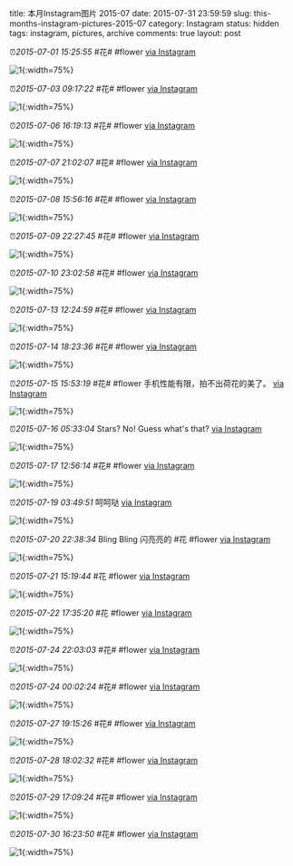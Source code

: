 title: 本月Instagram图片 2015-07
date: 2015-07-31 23:59:59
slug: this-months-instagram-pictures-2015-07
category: Instagram
status: hidden
tags: instagram, pictures, archive
comments: true
layout: post

⏰_2015-07-01 15:25:55_ #花# #flower
[via Instagram](https://www.instagram.com/p/4lcfLKAV2NIe2Y1SNUCOS_euYPkHS5zWaXvW80/)

![1](https://scontent-lax3-2.cdninstagram.com/vp/0307cbce7665695e404901cca94ed05b/5DBD3CB0/t51.2885-15/e15/10268902_546074992196939_1911693340_n.jpg?_nc_ht=scontent-lax3-2.cdninstagram.com){:width=75%}



⏰_2015-07-03 09:17:22_ #花# #flower
[via Instagram](https://www.instagram.com/p/4p75ntAV2gqIt_r6mQy08fbOpIeQdLCQhaJ1o0/)

![1](https://scontent-lax3-2.cdninstagram.com/vp/0b5fb434d812a7a3f4859d8939bc2b3d/5DB75527/t51.2885-15/e35/11419039_1493596490932468_653937343_n.jpg?_nc_ht=scontent-lax3-2.cdninstagram.com){:width=75%}



⏰_2015-07-06 16:19:13_ #花# #flower
[via Instagram](https://www.instagram.com/p/4yaj6IgV9OfKDMgFGIT_I5Ib6Sd5t92imrYDE0/)

![1](https://scontent-lax3-2.cdninstagram.com/vp/f763851584824c2970012a1815830504/5DBDA883/t51.2885-15/e35/11372393_1470143453285385_896130648_n.jpg?_nc_ht=scontent-lax3-2.cdninstagram.com){:width=75%}



⏰_2015-07-07 21:02:07_ #花# #flower
[via Instagram](https://www.instagram.com/p/41fu1AgV7u1xDL1ThecOBr4_m0oagjUr_mNAE0/)

![1](https://scontent-lax3-2.cdninstagram.com/vp/878de9c225f401d1258c9d7c626eb954/5DBE2B9D/t51.2885-15/e35/11428708_826902024083469_622899560_n.jpg?_nc_ht=scontent-lax3-2.cdninstagram.com){:width=75%}



⏰_2015-07-08 15:56:16_ #花# #flower
[via Instagram](https://www.instagram.com/p/43hhjRAV20y4TuOErBWSd8gwiTPlEBb0oiQr40/)

![1](https://scontent-lax3-2.cdninstagram.com/vp/c07ef74cccbf28ff56a8680a63187e4f/5DAEA69B/t51.2885-15/e35/10693435_435942049910963_1017251846_n.jpg?_nc_ht=scontent-lax3-2.cdninstagram.com){:width=75%}



⏰_2015-07-09 22:27:45_ #花# #flower
[via Instagram](https://www.instagram.com/p/46zHvjAV2ymBk9QsKrGuME-cLWVglIdKs9jsg0/)

![1](https://scontent-lax3-2.cdninstagram.com/vp/476ac47afdba071ec666fa02c63d502d/5DA180A9/t51.2885-15/e35/11378186_807964679302076_200768841_n.jpg?_nc_ht=scontent-lax3-2.cdninstagram.com){:width=75%}



⏰_2015-07-10 23:02:58_ #花# #flower
[via Instagram](https://www.instagram.com/p/49b8oBAV98YuLsBw0f83eHIfqGpHQXMEnKwoU0/)

![1](https://scontent-lax3-2.cdninstagram.com/vp/d2241b19ccecebdeba300ad01802054a/5DAE772D/t51.2885-15/e35/11417316_1625494704387078_1699762186_n.jpg?_nc_ht=scontent-lax3-2.cdninstagram.com){:width=75%}







⏰_2015-07-13 12:24:59_ #花# #flower
[via Instagram](https://www.instagram.com/p/5EBUe6gV27oPhzHYo4ixIjvkkPvNxmdIKsx_E0/)

![1](https://scontent-lax3-2.cdninstagram.com/vp/8c45d77e0b54ad10807a38a30cc5ed1e/5DB36C2A/t51.2885-15/e35/11251191_1468642356779514_239172538_n.jpg?_nc_ht=scontent-lax3-2.cdninstagram.com){:width=75%}



⏰_2015-07-14 18:23:36_ #花# #flower
[via Instagram](https://www.instagram.com/p/5HPJ9jgV1VMUisdhpCZSWDqj1WaPAUaIYmdOw0/)

![1](https://scontent-lax3-2.cdninstagram.com/vp/3645e946e51f743121ae7b8e6bdfe052/5DBDAA69/t51.2885-15/e35/11417336_909973275728913_847143109_n.jpg?_nc_ht=scontent-lax3-2.cdninstagram.com){:width=75%}



⏰_2015-07-15 15:53:19_ #花# #flower 手机性能有限，拍不出荷花的美了。
[via Instagram](https://www.instagram.com/p/5JiwK7gV2QN5WRQC4mQY_-oThQJ843qUYPARQ0/)

![1](https://scontent-lax3-2.cdninstagram.com/vp/71be5eed59e482c1c4dcee934f7486a1/5DA1E73B/t51.2885-15/e35/11424704_638325586303600_200878268_n.jpg?_nc_ht=scontent-lax3-2.cdninstagram.com){:width=75%}



⏰_2015-07-16 05:33:04_ Stars? No! Guess what's that?
[via Instagram](https://www.instagram.com/p/5LAkGIgVwxpnoYIVzx5GaWqw82fdF1ak9qgGo0/)

![1](https://scontent-lax3-2.cdninstagram.com/vp/91a3979f8ca9c9ee17f74fb9a41c1045/5DA26EAF/t51.2885-15/e35/1389284_104022009945544_1922580928_n.jpg?_nc_ht=scontent-lax3-2.cdninstagram.com){:width=75%}



⏰_2015-07-17 12:56:14_ #花# #flower
[via Instagram](https://www.instagram.com/p/5OYE2xAVzMUQMPWRfa1-Ycn087UT9PuG60mDI0/)

![1](https://scontent-lax3-2.cdninstagram.com/vp/1ba8ee939f06feb2ab50555b19073e2b/5DB9CB79/t51.2885-15/e35/11199437_870616162992070_983409694_n.jpg?_nc_ht=scontent-lax3-2.cdninstagram.com){:width=75%}





⏰_2015-07-19 03:49:51_ 呵呵哒
[via Instagram](https://www.instagram.com/p/5SjIw_AVw31l7dRxa8PWXzoq1xnIRCPhNR1jQ0/)

![1](https://scontent-lax3-2.cdninstagram.com/vp/1364656f52f306bb58566630152bed44/5DB4716C/t51.2885-15/e35/10268985_1601043130146272_273360491_n.jpg?_nc_ht=scontent-lax3-2.cdninstagram.com){:width=75%}



⏰_2015-07-20 22:38:34_ Bling Bling 闪亮亮的 #花 #flower
[via Instagram](https://www.instagram.com/p/5XJGoQAV4zTj6mrME-r-TSK2nDhiug_ETUTqM0/)

![1](https://scontent-lax3-2.cdninstagram.com/vp/1dcdf949be0d34fd61291867c31d849e/5DA06638/t51.2885-15/e35/11417323_510034905817495_135834661_n.jpg?_nc_ht=scontent-lax3-2.cdninstagram.com){:width=75%}



⏰_2015-07-21 15:19:44_ #花 #flower
[via Instagram](https://www.instagram.com/p/5Y7rWoAVwFrfq9n59s-mEmprSp6VejKK_r6ns0/)

![1](https://scontent-lax3-2.cdninstagram.com/vp/24981c02da25b0eded06fc2147911096/5DC1B890/t51.2885-15/e35/11256920_1649982215213722_1292689886_n.jpg?_nc_ht=scontent-lax3-2.cdninstagram.com){:width=75%}



⏰_2015-07-22 17:35:20_ #花 #flower
[via Instagram](https://www.instagram.com/p/5bv_a1AVzUKccvR-jo3NHqUXodSEUao-UQoR00/)

![1](https://scontent-lax3-2.cdninstagram.com/vp/b9d561b1348f7df852372b1b481aaef4/5DB32A40/t51.2885-15/e35/11256753_635928649876506_923816231_n.jpg?_nc_ht=scontent-lax3-2.cdninstagram.com){:width=75%}



⏰_2015-07-24 22:03:03_ #花# #flower
[via Instagram](https://www.instagram.com/p/5hYODMAVxLq9QO9kTscj36WuT6JNAFh5kpqgo0/)

![1](https://scontent-lax3-2.cdninstagram.com/vp/b762af5079b1c111428a5db9a7ab44c3/5DBE754C/t51.2885-15/e35/11280576_1472756013018779_909963246_n.jpg?_nc_ht=scontent-lax3-2.cdninstagram.com){:width=75%}

⏰_2015-07-24 00:02:24_ #花# #flower
[via Instagram](https://www.instagram.com/p/5fBFUjgVy5Xvwmk40x32nxXy2BAM6jPKj3G100/)

![1](https://scontent-lax3-2.cdninstagram.com/vp/ab182cc8393e21a181bdc2b2e57997d1/5DA1F539/t51.2885-15/e35/11380185_392387440955516_830113237_n.jpg?_nc_ht=scontent-lax3-2.cdninstagram.com){:width=75%}



⏰_2015-07-27 19:15:26_ #花# #flower
[via Instagram](https://www.instagram.com/p/5oza8GAV4DDGFDnnT4KVjNRXxFIxXYVHA2-j00/)

![1](https://scontent-lax3-2.cdninstagram.com/vp/a99918a2e333333c0af19b4862ed5d01/5DA28C24/t51.2885-15/e35/11809901_869454763139719_1159537465_n.jpg?_nc_ht=scontent-lax3-2.cdninstagram.com){:width=75%}



⏰_2015-07-28 18:02:32_ #花# #flower
[via Instagram](https://www.instagram.com/p/5rP37vgVxmDQgzP7SgbwYwmLvzxPmqYmLH2Ig0/)

![1](https://scontent-lax3-2.cdninstagram.com/vp/3d7d9f4308f64c8f51a0c6c0267eefdb/5DB6B0FA/t51.2885-15/e35/11373735_1616038421998687_1215158728_n.jpg?_nc_ht=scontent-lax3-2.cdninstagram.com){:width=75%}



⏰_2015-07-29 17:09:24_ #花# #flower
[via Instagram](https://www.instagram.com/p/5tulq_gVzfCbzS8lsW9PSuDenmUYGEoMOhCzU0/)

![1](https://scontent-lax3-2.cdninstagram.com/vp/2b0a3ac4b15a26dad92751f11ae192fd/5DB2482C/t51.2885-15/e35/11312283_950128335025405_983604423_n.jpg?_nc_ht=scontent-lax3-2.cdninstagram.com){:width=75%}



⏰_2015-07-30 16:23:50_ #花# #flower
[via Instagram](https://www.instagram.com/p/5wOKyFgV7MqqMzy_-8xVFUJjK-G2GZ41Txhe00/)

![1](https://scontent-lax3-2.cdninstagram.com/vp/f671390250e07d5b0541c74779eab84d/5DBF2BCB/t51.2885-15/e35/1389185_148793415454137_1039163686_n.jpg?_nc_ht=scontent-lax3-2.cdninstagram.com){:width=75%}

